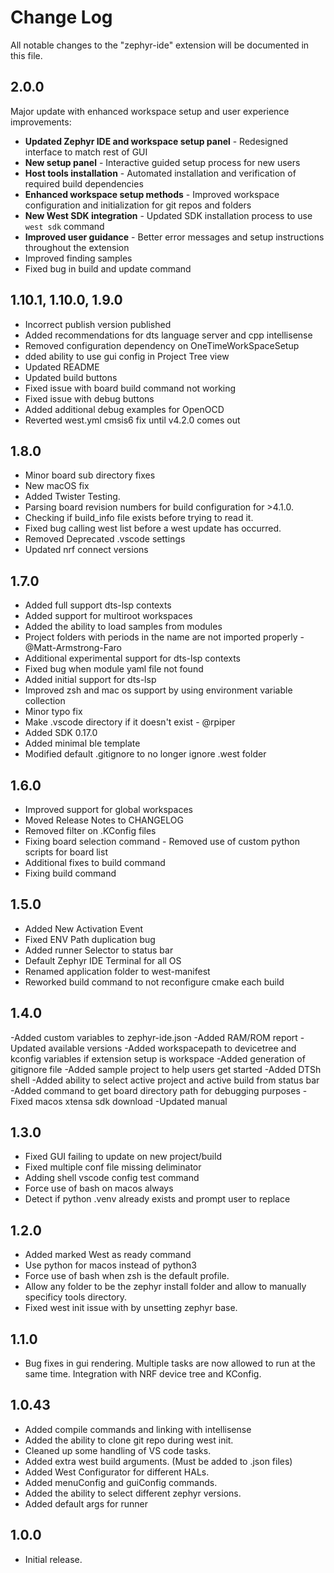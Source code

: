 # Change Log

All notable changes to the "zephyr-ide" extension will be documented in this file.

## 2.0.0
Major update with enhanced workspace setup and user experience improvements:
- **Updated Zephyr IDE and workspace setup panel** - Redesigned interface to match rest of GUI
- **New setup panel** - Interactive guided setup process for new users
- **Host tools installation** - Automated installation and verification of required build dependencies
- **Enhanced workspace setup methods** - Improved workspace configuration and initialization for git repos and folders
- **New West SDK integration** - Updated SDK installation process to use `west sdk` command
- **Improved user guidance** - Better error messages and setup instructions throughout the extension
- Improved finding samples
- Fixed bug in build and update command

## 1.10.1, 1.10.0, 1.9.0
- Incorrect publish version published 
- Added recommendations for dts language server and cpp intellisense
- Removed configuration dependency on OneTimeWorkSpaceSetup
- dded ability to use gui config in Project Tree view
- Updated README
- Updated build buttons
- Fixed issue with board build command not working
- Fixed issue with debug buttons
- Added additional debug examples for OpenOCD
- Reverted west.yml cmsis6 fix until v4.2.0 comes out

## 1.8.0
- Minor board sub directory fixes
- New macOS fix
- Added Twister Testing. 
- Parsing board revision numbers for build configuration for >4.1.0. 
- Checking if build_info file exists before trying to read it.
- Fixed bug calling west list before a west update has occurred.
- Removed Deprecated .vscode settings 
- Updated nrf connect versions

## 1.7.0
- Added full support dts-lsp contexts 
- Added support for multiroot workspaces 
- Added the ability to load samples from modules 
- Project folders with periods in the name are not imported properly - @Matt-Armstrong-Faro 
- Additional experimental support for dts-lsp contexts  
- Fixed bug when module yaml file not found 
- Added initial support for dts-lsp 
- Improved zsh and mac os support by using environment variable collection 
- Minor typo fix
- Make .vscode directory if it doesn't exist - @rpiper 
- Added SDK 0.17.0
- Added minimal ble template
- Modified default .gitignore to no longer ignore .west folder

## 1.6.0
- Improved support for global workspaces
- Moved Release Notes to CHANGELOG
- Removed filter on .KConfig files
- Fixing board selection command - Removed use of custom python scripts for board list
- Additional fixes to build command
- Fixing build command

## 1.5.0
- Added New Activation Event
- Fixed ENV Path duplication bug
- Added runner Selector to status bar
- Default Zephyr IDE Terminal for all OS
- Renamed application folder to west-manifest
- Reworked build command to not reconfigure cmake each build

## 1.4.0
-Added custom variables to zephyr-ide.json 
-Added RAM/ROM report
-Updated available versions
-Added workspacepath to devicetree and kconfig variables if extension setup is workspace
-Added generation of gitignore file
-Added sample project to help users get started
-Added DTSh shell 
-Added ability to select active project and active build from status bar 
-Added command to get board directory path for debugging purposes 
-Fixed macos xtensa sdk download
-Updated manual

## 1.3.0
- Fixed GUI failing to update on new project/build
- Fixed multiple conf file missing deliminator
- Adding shell vscode config test command
- Force use of bash on macos always
- Detect if python .venv already exists and prompt user to replace

## 1.2.0
- Added marked West as ready command
- Use python for macos instead of python3
- Force use of bash when zsh is the default profile.
- Allow any folder to be the zephyr install folder and allow to manually specificy tools directory.
- Fixed west init issue with by unsetting zephyr base.

## 1.1.0
- Bug fixes in gui rendering. Multiple tasks are now allowed to run at the same time. Integration with NRF device tree and KConfig.

## 1.0.43
- Added compile commands and linking with intellisense
- Added the ability to clone git repo during west init.
- Cleaned up some handling of VS code tasks.
- Added extra west build arguments. (Must be added to .json files)
- Added West Configurator for different HALs.
- Added menuConfig and guiConfig commands.
- Added the ability to select different zephyr versions.
- Added default args for runner

## 1.0.0
 - Initial release.
